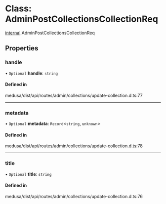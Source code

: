 # Class: AdminPostCollectionsCollectionReq

[internal](../modules/internal-3.md).AdminPostCollectionsCollectionReq

## Properties

### handle

• `Optional` **handle**: `string`

#### Defined in

medusa/dist/api/routes/admin/collections/update-collection.d.ts:77

___

### metadata

• `Optional` **metadata**: `Record`<`string`, `unknown`\>

#### Defined in

medusa/dist/api/routes/admin/collections/update-collection.d.ts:78

___

### title

• `Optional` **title**: `string`

#### Defined in

medusa/dist/api/routes/admin/collections/update-collection.d.ts:76
